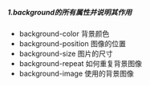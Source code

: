 ##### 1.background的所有属性并说明其作用

- background-color	背景颜色
- background-position   图像的位置
- background-size   图片的尺寸
- background-repeat   如何重复背景图像
- background-image   使用的背景图像

